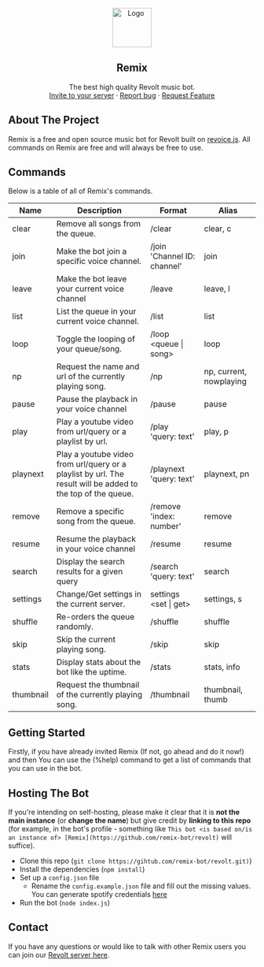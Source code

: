 <p align="center">
    <a href="https://github.com/remix-bot">
        <img src="https://i.imgur.com/dt5Ppu6.jpg" alt="Logo" width="80" height="80">
      </a>
    <h2 align="center">Remix</h2>
    <p align="center">
    The best high quality Revolt music bot.
        <br>
        <a href="https://app.revolt.chat/bot/01FVB28WQ9JHMWK8K7RD0F0VCW">Invite to your server</a>
        ·
        <a href="https://app.revolt.chat/invite/qvJEsmPt">Report bug</a>
        ·
        <a href="https://app.revolt.chat/invite/qvJEsmPt"> Request Feature</a>
    <a/>


## About The Project

Remix is a free and open source music bot for Revolt built on [revoice.js](https://github.com/ShadowLp174/revoice.js). All commands on Remix are free and will always be free to use.

## Commands  

Below is a table of all of Remix's commands.

|Name|Description|Format|Alias|
|---|---|---|---|
|clear|Remove all songs from the queue.|/clear|clear, c|
|join|Make the bot join a specific voice channel.|/join 'Channel ID: channel'|join|
|leave|Make the bot leave your current voice channel|/leave|leave, l|
|list|List the queue in your current voice channel.|/list|list|
|loop|Toggle the looping of your queue/song.|/loop <queue \| song>|loop|
|np|Request the name and url of the currently playing song.|/np|np, current, nowplaying|
|pause|Pause the playback in your voice channel|/pause|pause|
|play|Play a youtube video from url/query or a playlist by url.|/play 'query: text'|play, p|
|playnext|Play a youtube video from url/query or a playlist by url. The result will be added to the top of the queue.|/playnext 'query: text'|playnext, pn|
|remove|Remove a specific song from the queue.|/remove 'index: number'|remove|
|resume|Resume the playback in your voice channel|/resume|resume|
|search|Display the search results for a given query|/search 'query: text'|search|
|settings|Change/Get settings in the current server.|settings <set \| get>|settings, s|
|shuffle|Re-orders the queue randomly.|/shuffle|shuffle|
|skip|Skip the current playing song.|/skip|skip|
|stats|Display stats about the bot like the uptime.|/stats|stats, info|
|thumbnail|Request the thumbnail of the currently playing song.|/thumbnail|thumbnail, thumb|



## Getting Started

Firstly, if you have already invited Remix (If not, go ahead and do it now!) and then You can use the (%help) command to get a list of commands that you can use in the bot.

## Hosting The Bot

If you're intending on self-hosting, please make it clear that it is **not the main instance** (or **change the name**) but give credit by **linking to this repo** (for example, in the bot's profile - something like `This bot <is based on/is an instance of> [Remix](https://github.com/remix-bot/revolt)` will suffice).

-   Clone this repo (`git clone https://gihtub.com/remix-bot/revolt.git)`)
-   Install the dependencies (`npm install`)
-   Set up a `config.json` file
    - Rename the `config.example.json` file and fill out the missing values. You can generate spotify credentials [here](https://developer.spotify.com/)
-   Run the bot (`node index.js`)

## Contact

If you have any questions or would like to talk with other Remix users you can join our <a href="https://app.revolt.chat/invite/qvJEsmPt"> Revolt server here</a>.
